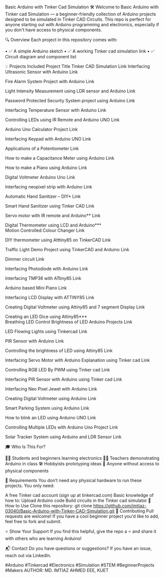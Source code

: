 Basic Arduino with Tinker Cad Simulation 🛠️
Welcome to Basic Arduino with Tinker cad Simulation — a beginner-friendly collection of Arduino projects designed to be simulated in Tinker CAD Circuits. This repo is perfect for anyone starting out with Arduino programming and electronics, especially if you don't have access to physical components.

🔍 Overview
Each project in this repository comes with:

•	✅ A simple Arduino sketch
•	✅ A working Tinker cad simulation link
•	✅ Circuit diagram and component list

💡 Projects Included
Project Title	Tinker CAD Simulation Link
Interfacing Ultrasonic Sensor with Arduino	Link

Fire Alarm System Project with Arduino	Link

Light Intensity Measurement using LDR sensor and Arduino	Link

Password Protected Security System project using Arduino	Link

Interfacing Temperature Sensor with Arduino	Link

Controlling LEDs using IR Remote and Arduino UNO	Link

Arduino Uno Calculator Project	Link

Interfacing Keypad with Arduino UNO	Link

Applications of a Potentiometer	Link

How to make a Capacitance Meter using Arduino	Link

How to make a Piano using Arduino	Link

Digital Voltmeter Arduino Uno	Link

Interfacing neopixel strip with Arduino	Link

Automatic Hand Sanitizer – DIY*	Link

Smart Hand Sanitizer using Tinker CAD	Link

Servo motor with IR remote and Arduino**	Link

Digital Thermometer using LCD and Arduino***	
Motion Controlled Colour Changer	Link

DIY thermometer using Atttiny85 on TinkerCAD	Link

Traffic Light Demo Project using TinkerCAD and Arduino	Link

Dimmer circuit	Link

Interfacing Photodiode with Arduino	Link

Interfacing TMP36 with ATtiny85	Link

Arduino based Mini Piano	Link

Interfacing LCD Display with ATTINY85	Link

Creating Digital Voltmeter using Attiny85 and 7 segment Display	Link

Creating an LED Dice using Attiny85***	
Breathing LED Control Brightness of LED Arduino Projects	Link

LED Flowing Lights using Tinkercad	Link

PIR Sensor with Arduino	Link

Controlling the brightness of LED using Attiny85	Link

Interfacing Servo Motor with Arduino Explanation using Tinker cad	Link

Controlling RGB LED By PWM using Tinker cad	Link

Interfacing PIR Sensor with Arduino using Tinker cad	Link

Interfacing Neo Pixel Jewel with Arduino	Link

Creating Digital Voltmeter using Arduino	Link

Smart Parking System using Arduino	Link

How to blink an LED using Arduino UNO	Link

Controlling Multiple LEDs with Arduino Uno Project	Link

Solar Tracker System using Arduino and LDR Sensor	Link




🎓 Who Is This For?

🧑‍🎓 Students and beginners learning electronics
👩‍🏫 Teachers demonstrating Arduino in class
🛠️ Hobbyists prototyping ideas
🧪 Anyone without access to physical components

🔧 Requirements
You don’t need any physical hardware to run these projects. You only need:

A free Tinker cad account (sign up at tinkercad.com)
Basic knowledge of how to:
Upload Arduino code
Build circuits in the Tinker cad simulator
🚀 How to Use
Clone this repository:
git clone https://github.com/imtiaz-03040/Basic-Arduino-with-Tinker-CAD-Simulation.git
🙌 Contributing
Pull requests are welcome! If you have a cool beginner project you'd like to add, feel free to fork and submit.



⭐ Show Your Support
If you find this helpful, give the repo a ⭐ and share it with others who are learning Arduino!

📬 Contact
Do you have questions or suggestions? If you have an issue, reach out via LinkedIn.

#Arduino #Tinkercad #Electronics #Simulation #STEM #BeginnerProjects #Makers
AUTHOR:
MD. IMTIAZ AHMED
EEE, KUET
